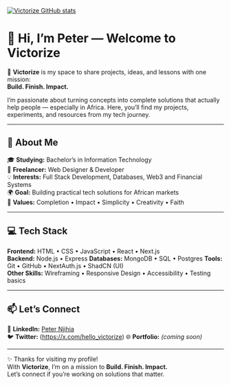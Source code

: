 [![Victorize GitHub stats](https://github-readme-stats.vercel.app/api?username=hellovictorize&show_icons=true&theme=tokyonight)](https://github.com/anuraghazra/github-readme-stats)

# 👋 Hi, I’m Peter — Welcome to Victorize  

🚀 **Victorize** is my space to share projects, ideas, and lessons with one mission:  
**Build. Finish. Impact.**  

I’m passionate about turning concepts into complete solutions that actually help people — especially in Africa. Here, you’ll find my projects, experiments, and resources from my tech journey.  

---

## 🌟 About Me  

🎓 **Studying:** Bachelor’s in Information Technology  
💼 **Freelancer:** Web Designer & Developer  
💡 **Interests:** Full Stack Development, Databases, Web3 and Financial Systems  
🌍 **Goal:** Building practical tech solutions for African markets  
🙏 **Values:** Completion • Impact • Simplicity • Creativity • Faith  

---

## 💻 Tech Stack  

**Frontend:** HTML • CSS • JavaScript • React • Next.js  
**Backend:** Node.js • Express
**Databases:** MongoDB • SQL • Postgres
**Tools:** Git • GitHub • NextAuth.js • ShadCN (UI)  
**Other Skills:** Wireframing • Responsive Design • Accessibility • Testing basics  

---

## 📫 Let’s Connect  

🔗 **LinkedIn:** [Peter Njihia](https://www.linkedin.com/in/peter-njihia-34121a347/)  
🐦 **Twitter:** (https://x.com/hello_victorize)
🌐 **Portfolio:** *(coming soon)*  

---

✨ Thanks for visiting my profile!  
With **Victorize**, I’m on a mission to **Build. Finish. Impact.**  
Let’s connect if you’re working on solutions that matter.  
